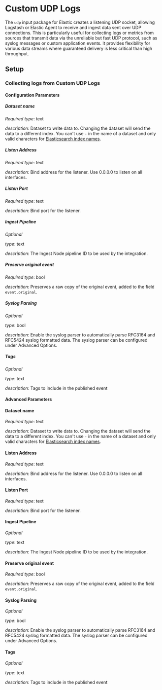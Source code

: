 # Custom UDP Logs

The `udp` input package for Elastic creates a listening UDP socket, allowing Logstash or Elastic Agent to receive and ingest data sent over UDP connections. This is particularly useful for collecting logs or metrics from sources that
transmit data via the unreliable but fast UDP protocol, such as syslog messages or custom application events. It provides flexibility for various data streams where guaranteed delivery is less critical than high throughput.


## Setup

### Collecting logs from Custom UDP Logs

#### Configuration Parameters

##### Dataset name
*Required*
*type*: text

*description*: Dataset to write data to. Changing the dataset will send the data to a different index. You can't use `-` in the name of a dataset and only valid characters for [Elasticsearch index names](https://www.elastic.co/guide/en/elasticsearch/reference/current/docs-index_.html).

##### Listen Address
*Required*
*type*: text

*description*: Bind address for the listener. Use 0.0.0.0 to listen on all interfaces.

##### Listen Port
*Required*
*type*: text

*description*: Bind port for the listener.

##### Ingest Pipeline
*Optional*

*type*: text

*description*: The Ingest Node pipeline ID to be used by the integration.

##### Preserve original event
*Required*
*type*: bool

*description*: Preserves a raw copy of the original event, added to the field `event.original`.
##### Syslog Parsing
*Optional*

*type*: bool

*description*: Enable the syslog parser to automatically parse RFC3164 and RFC5424 syslog formatted data. The syslog parser can be configured under Advanced Options.
##### Tags
*Optional*

*type*: text

*description*: Tags to include in the published event

#### Advanced Parameters

#### Dataset name
*Required*
*type*: text

*description*: Dataset to write data to. Changing the dataset will send the data to a different index. You can't use `-` in the name of a dataset and only valid characters for [Elasticsearch index names](https://www.elastic.co/guide/en/elasticsearch/reference/current/docs-index_.html).

#### Listen Address
*Required*
*type*: text

*description*: Bind address for the listener. Use 0.0.0.0 to listen on all interfaces.

#### Listen Port
*Required*
*type*: text

*description*: Bind port for the listener.

#### Ingest Pipeline
*Optional*

*type*: text

*description*: The Ingest Node pipeline ID to be used by the integration.

#### Preserve original event
*Required*
*type*: bool

*description*: Preserves a raw copy of the original event, added to the field `event.original`.
#### Syslog Parsing
*Optional*

*type*: bool

*description*: Enable the syslog parser to automatically parse RFC3164 and RFC5424 syslog formatted data. The syslog parser can be configured under Advanced Options.
#### Tags
*Optional*

*type*: text

*description*: Tags to include in the published event

